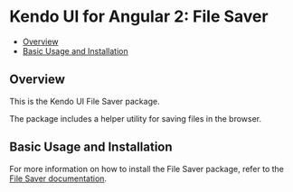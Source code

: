 # Kendo UI for Angular 2: File Saver

* [Overview](http://www.telerik.com/kendo-angular-ui/components/filesaver/)
* [Basic Usage and Installation](http://www.telerik.com/kendo-angular-ui/components/filesaver/#toc-installation)

## Overview

This is the Kendo UI File Saver package.

The package includes a helper utility for saving files in the browser.

## Basic Usage and Installation

For more information on how to install the File Saver package, refer to the [File Saver documentation](http://www.telerik.com/kendo-angular-ui/components/helpers/file-saver/).
